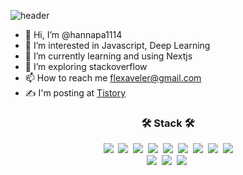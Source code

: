 ![header](https://capsule-render.vercel.app/api?type=waving&color=55d2ff&section=header&height=300&text=Jimyeong&nbsp;Song&fontSize=50&fontColor=ffffff)


- 👋 Hi, I’m @hannapa1114
- 👀 I’m interested in Javascript, Deep Learning
- 🌱 I’m currently learning and using Nextjs
- 💞️ I’m exploring stackoverflow
- 📫 How to reach me flexaveler@gmail.com
- ✍️ I'm posting at [Tistory](https://bedevelopers.tistory.com/)

<h3 align="center">🛠 Stack 🛠</h3>

<p align="center">
<img src="https://img.shields.io/badge/javascript-f0db4f?style=flat-square&logo=Javascript&logoColor=323330"/></a>&nbsp;
<img src="https://img.shields.io/badge/react-3766AB?style=flat-square&logo=React&logoColor=white"/></a>&nbsp;
<img src="https://img.shields.io/badge/nextjs-3766AB?style=flat-square&logo=Vercel&logoColor=white"/></a>&nbsp;
<img src="https://img.shields.io/badge/tailwindcss-fff?style=flat-square&logo=Tailwindcss&logoColor=58b6d3"/></a>&nbsp;
<img src="https://img.shields.io/badge/styled&ndash;components-ff9cb5?style=flat-square&logo=Styled-components&logoColor=white"/></a>&nbsp;
<img src="https://img.shields.io/badge/redux-3766AB?style=flat-square&logo=Redux&logoColor=white"/></a>&nbsp;
<img src="https://img.shields.io/badge/typescript-3766AB?style=flat-square&logo=Typescript&logoColor=white"/></a>&nbsp;
<img src="https://img.shields.io/badge/express-fff?style=flat-square&logo=express&logoColor=808081"/></a>&nbsp;
<img src="https://img.shields.io/badge/mysql-32708d?style=flat-square&logo=Mysql&logoColor=white"/></a><br>
<img src="https://img.shields.io/badge/aws-ff953f?style=flat-square&logo=Amazon-AWS&logoColor=white"/></a>&nbsp;
<img src="https://img.shields.io/badge/python-1e94b2?style=flat-square&logo=Python&logoColor=f0db4f"/></a>&nbsp;
<img src="https://img.shields.io/badge/linux-3766AB?style=flat-square&logo=Linux&logoColor=white"/></a>&nbsp;
</p>

<!---
hannapa1114/hannapa1114 is a ✨ special ✨ repository because its `README.md` (this file) appears on your GitHub profile.
You can click the Preview link to take a look at your changes.
--->
